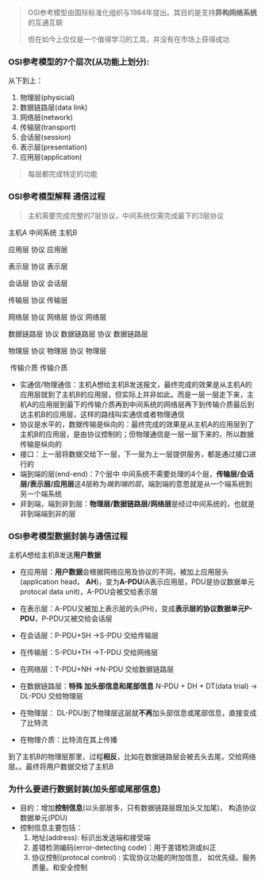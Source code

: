 > OSI参考模型由国际标准化组织与1984年提出。其目的是支持**异构网络系统**的互通互联
>
> 但在如今上仅仅是一个值得学习的工具，并没有在市场上获得成功

### OSI参考模型的7个层次(从功能上划分):

从下到上：

1. 物理层(physicial)
2. 数据链路层(data link)
3. 网络层(network)
4. 传输层(transport)
5. 会话层(session)
6. 表示层(presentation)
7. 应用层(application)

> 每层都完成特定的功能



### OSI参考模型解释 通信过程

> 主机需要完成完整的7层协议，中间系统仅需完成最下的3层协议

主机A																	中间系统																	主机B

应用层																	协议																			应用层

表示层																	协议																			表示层

会话层																	协议																			会话层

传输层																	协议		      															  传输层

网络层					  协议									网络层							协议								 	  网络层

数据链路层		      协议									数据链路层					协议								 	  数据链路层

物理层					 协议								     物理层							协议	   						  	 物理层

​                               传输介质          																传输介质



* 实通信/物理通信：主机A想给主机B发送报文，最终完成的效果是从主机A的应用层就到了主机B的应用层，但实际上并非如此。而是一层一层走下来，主机A的应用层到最下的传输介质再到中间系统的网络层再下到传输介质最后到达主机B的应用层，这样的路线叫实通信或者物理通信
* 协议是水平的，数据传输是纵向的：最终完成的效果是从主机A的应用层到了主机B的应用层，是由协议控制的；但物理通信是一层一层下来的，所以数据传输是纵向的
* 接口：上一层将数据交给下一层，下一层为上一层提供服务，都是通过接口进行的
* 端到端的层(end-end)：7个层中 中间系统不需要处理的4个层，**传输层/会话层/表示层/应用层**这4层称为*端到端的层*，端到端的意思就是从一个端系统到另一个端系统
* 非到端，端到非到层：**物理层/数据链路层/网络层**是经过中间系统的，也就是非到端端到非的层



### OSI参考模型数据封装与通信过程

主机A想给主机B发送**用户数据**

* 在应用层：**用户数据**会根据网络应用及协议的不同，被加上应用层头(application head， **AH**)，变为**A-PDU**(A表示应用层，PDU是协议数据单元protocal data unit)，A-PDU会被交给表示层

* 在表示层：A-PDU又被加上表示层的头(PH)，变成**表示层的协议数据单元P-PDU**，P-PDU又被交给会话层

* 在会话层：P-PDU+SH ->S-PDU 交给传输层

* 在传输层：S-PDU+TH ->T-PDU 交给网络层
* 在网络层：T-PDU+NH ->N-PDU 交给数据链路层
* 在数据链路层：**特殊 加头部信息和尾部信息** N-PDU + DH + DT(data trial) -> DL-PDU 交给物理层
* 在物理层： DL-PDU到了物理层这层就**不再**加头部信息或尾部信息，直接变成了比特流
* 在物理介质：比特流在其上传播

到了主机B的物理层那里，过程**相反**，比如在数据链路层会被去头去尾，交给网络层。。最终将用户数据交给了主机B



### 为什么要进行数据封装(加头部或尾部信息)

* 目的：增加**控制信息**(以头部居多，只有数据链路层既加头又加尾)，  构造协议数据单元(PDU)
* 控制信息主要包括：
  1. 地址(address): 标识出发送端和接受端
  2. 差错检测编码(error-detecting code)：用于差错检测或纠正
  3. 协议控制(protocal control) : 实现协议功能的附加信息， 如优先级。服务质量。和安全控制






































